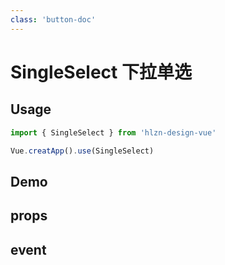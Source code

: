 ```yaml
---
class: 'button-doc'
---
```

# SingleSelect 下拉单选

## Usage

```javascript
import { SingleSelect } from 'hlzn-design-vue'

Vue.creatApp().use(SingleSelect)
```

## Demo

<demo-wrapper
  src="src/packages/singleSelect/demo"
  :demos="demos"
/>

<script setup>
const demos = import.meta.globEager('../../../src/packages/singleSelect/demo/demo*.vue')
</script>

## props

## event
